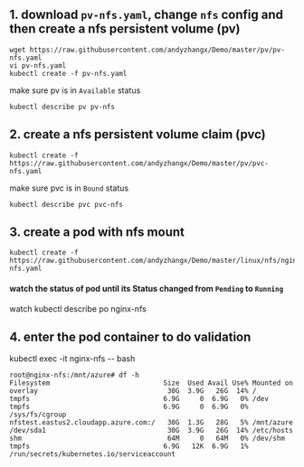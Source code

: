 ## 1. download `pv-nfs.yaml`, change `nfs` config and then create a nfs persistent volume (pv)
```
wget https://raw.githubusercontent.com/andyzhangx/Demo/master/pv/pv-nfs.yaml
vi pv-nfs.yaml
kubectl create -f pv-nfs.yaml
```

make sure pv is in `Available` status
```
kubectl describe pv pv-nfs
```

## 2. create a nfs persistent volume claim (pvc)
```
kubectl create -f https://raw.githubusercontent.com/andyzhangx/Demo/master/pv/pvc-nfs.yaml
```

make sure pvc is in `Bound` status
```
kubectl describe pvc pvc-nfs
```

## 3. create a pod with nfs mount
```
kubectl create -f https://raw.githubusercontent.com/andyzhangx/Demo/master/linux/nfs/nginx-nfs.yaml
```

#### watch the status of pod until its Status changed from `Pending` to `Running`
watch kubectl describe po nginx-nfs

## 4. enter the pod container to do validation
kubectl exec -it nginx-nfs -- bash

```
root@nginx-nfs:/mnt/azure# df -h
Filesystem                            Size  Used Avail Use% Mounted on
overlay                                30G  3.9G   26G  14% /
tmpfs                                 6.9G     0  6.9G   0% /dev
tmpfs                                 6.9G     0  6.9G   0% /sys/fs/cgroup
nfstest.eastus2.cloudapp.azure.com:/   30G  1.3G   28G   5% /mnt/azure
/dev/sda1                              30G  3.9G   26G  14% /etc/hosts
shm                                    64M     0   64M   0% /dev/shm
tmpfs                                 6.9G   12K  6.9G   1% /run/secrets/kubernetes.io/serviceaccount
```

